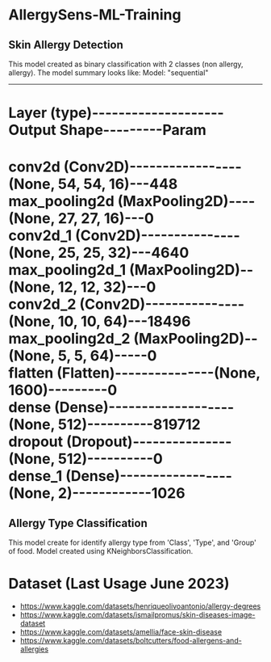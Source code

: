 # AllergySens-ML-Training
## Skin Allergy Detection 
This model created as binary classification with 2 classes (non allergy, allergy). The model summary looks like:
Model: "sequential"
_________________________________________________________________
Layer (type)--------------------Output Shape---------Param   
=================================================================
conv2d (Conv2D)-----------------(None, 54, 54, 16)---448       
max_pooling2d (MaxPooling2D)----(None, 27, 27, 16)---0                                                                        
conv2d_1 (Conv2D)---------------(None, 25, 25, 32)---4640      
max_pooling2d_1 (MaxPooling2D)--(None, 12, 12, 32)---0         
conv2d_2 (Conv2D)---------------(None, 10, 10, 64)---18496     
max_pooling2d_2 (MaxPooling2D)--(None, 5, 5, 64)-----0         
flatten (Flatten)---------------(None, 1600)---------0         
dense (Dense)-------------------(None, 512)----------819712    
dropout (Dropout)---------------(None, 512)----------0         
dense_1 (Dense)-----------------(None, 2)------------1026      
=================================================================

## Allergy Type Classification
This model create for identify allergy type from 'Class', 'Type', and 'Group' of food. Model created using KNeighborsClassification.

# Dataset (Last Usage June 2023)
- https://www.kaggle.com/datasets/henriqueolivoantonio/allergy-degrees
- https://www.kaggle.com/datasets/ismailpromus/skin-diseases-image-dataset
- https://www.kaggle.com/datasets/amellia/face-skin-disease
- https://www.kaggle.com/datasets/boltcutters/food-allergens-and-allergies 
